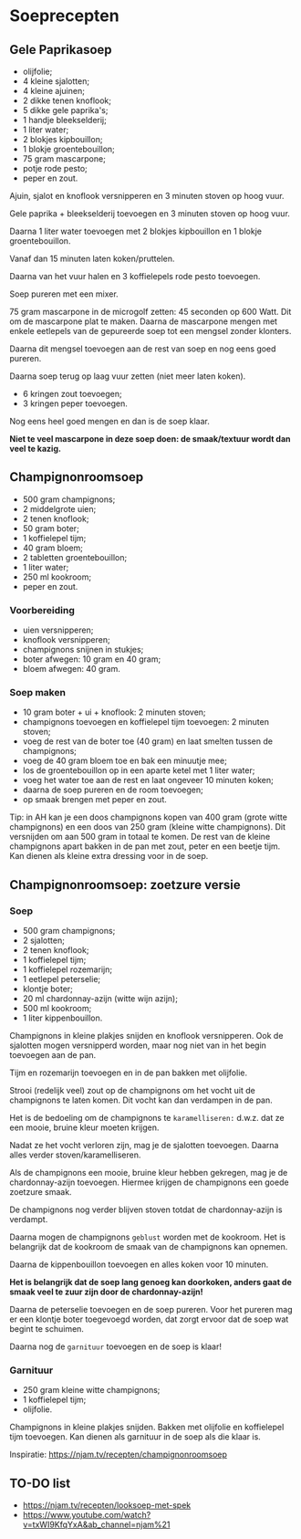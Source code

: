 # Soeprecepten

## Gele Paprikasoep

* olijfolie;
* 4 kleine sjalotten;
* 4 kleine ajuinen;
* 2 dikke tenen knoflook;
* 5 dikke gele paprika's;
* 1 handje bleekselderij;
* 1 liter water;
* 2 blokjes kipbouillon;
* 1 blokje groentebouillon;
* 75 gram mascarpone;
* potje rode pesto;
* peper en zout.

Ajuin, sjalot en knoflook versnipperen en 3 minuten stoven op hoog vuur.

Gele paprika + bleekselderij toevoegen en 3 minuten stoven op hoog vuur.

Daarna 1 liter water toevoegen met 2 blokjes kipbouillon en 1 blokje groentebouillon.

Vanaf dan 15 minuten laten koken/pruttelen.

Daarna van het vuur halen en 3 koffielepels rode pesto toevoegen.

Soep pureren met een mixer.

75 gram mascarpone in de microgolf zetten: 45 seconden op 600 Watt. Dit om de mascarpone plat te maken. Daarna de mascarpone mengen met enkele eetlepels van de gepureerde soep tot een mengsel zonder klonters.

Daarna dit mengsel toevoegen aan de rest van soep en nog eens goed pureren.

Daarna soep terug op laag vuur zetten (niet meer laten koken).

* 6 kringen zout toevoegen;
* 3 kringen peper toevoegen.

Nog eens heel goed mengen en dan is de soep klaar.

**Niet te veel mascarpone in deze soep doen: de smaak/textuur wordt dan veel te kazig.**

## Champignonroomsoep

* 500 gram champignons;
* 2 middelgrote uien;
* 2 tenen knoflook;
* 50 gram boter;
* 1 koffielepel tijm;
* 40 gram bloem;
* 2 tabletten groentebouillon;
* 1 liter water;
* 250 ml kookroom;
* peper en zout.

### Voorbereiding

* uien versnipperen;
* knoflook versnipperen;
* champignons snijnen in stukjes;
* boter afwegen: 10 gram en 40 gram;
* bloem afwegen: 40 gram.

### Soep maken

* 10 gram boter + ui + knoflook: 2 minuten stoven;
* champignons toevoegen en koffielepel tijm toevoegen: 2 minuten stoven;
* voeg de rest van de boter toe (40 gram) en laat smelten tussen de champignons;
* voeg de 40 gram bloem toe en bak een minuutje mee;
* los de groentebouillon op in een aparte ketel met 1 liter water;
* voeg het water toe aan de rest en laat ongeveer 10 minuten koken;
* daarna de soep pureren en de room toevoegen;
* op smaak brengen met peper en zout.

Tip: in AH kan je een doos champignons kopen van 400 gram (grote witte champignons) en een doos van 250 gram (kleine witte champignons). Dit versnijden om aan 500 gram in totaal te komen. De rest van de kleine champignons apart bakken in de pan met zout, peter en een beetje tijm. Kan dienen als kleine extra dressing voor in de soep.

## Champignonroomsoep: zoetzure versie

### Soep

* 500 gram champignons;
* 2 sjalotten;
* 2 tenen knoflook;
* 1 koffielepel tijm;
* 1 koffielepel rozemarijn;
* 1 eetlepel peterselie;
* klontje boter;
* 20 ml chardonnay-azijn (witte wijn azijn);
* 500 ml kookroom;
* 1 liter kippenbouillon.

Champignons in kleine plakjes snijden en knoflook versnipperen. Ook de sjalotten mogen versnipperd worden, maar nog niet van in het begin toevoegen aan de pan.

Tijm en rozemarijn toevoegen en in de pan bakken met olijfolie.

Strooi (redelijk veel) zout op de champignons om het vocht uit de champignons te laten komen. Dit vocht kan dan verdampen in de pan.

Het is de bedoeling om de champignons te ```karamelliseren:``` d.w.z. dat ze een mooie, bruine kleur moeten krijgen.

Nadat ze het vocht verloren zijn, mag je de sjalotten toevoegen. Daarna alles verder stoven/karamelliseren.

Als de champignons een mooie, bruine kleur hebben gekregen, mag je de chardonnay-azijn toevoegen. Hiermee krijgen de champignons een goede zoetzure smaak.

De champignons nog verder blijven stoven totdat de chardonnay-azijn is verdampt.

Daarna mogen de champignons ```geblust``` worden met de kookroom. Het is belangrijk dat de kookroom de smaak van de champignons kan opnemen.

Daarna de kippenbouillon toevoegen en alles koken voor 10 minuten.

**Het is belangrijk dat de soep lang genoeg kan doorkoken, anders gaat de smaak veel te zuur zijn door de chardonnay-azijn!**

Daarna de peterselie toevoegen en de soep pureren. Voor het pureren mag er een klontje boter toegevoegd worden, dat zorgt ervoor dat de soep wat begint te schuimen.

Daarna nog de ```garnituur``` toevoegen en de soep is klaar!

### Garnituur

* 250 gram kleine witte champignons;
* 1 koffielepel tijm;
* olijfolie.

Champignons in kleine plakjes snijden. Bakken met olijfolie en koffielepel tijm toevoegen. Kan dienen als garnituur in de soep als die klaar is.

Inspiratie: https://njam.tv/recepten/champignonroomsoep

## TO-DO list

* https://njam.tv/recepten/looksoep-met-spek
* https://www.youtube.com/watch?v=txWI9KfqYxA&ab_channel=njam%21